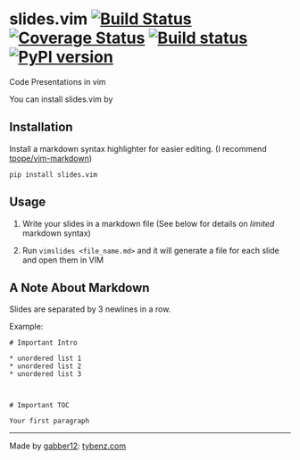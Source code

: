 # slides.vim [![Build Status](https://travis-ci.org/gabber12/slides.vim.svg?branch=master)](https://travis-ci.org/gabber12/slides.vim) [![Coverage Status](https://coveralls.io/repos/github/gabber12/slides.vim/badge.svg)](https://coveralls.io/github/gabber12/slides.vim) [![Build status](https://ci.appveyor.com/api/projects/status/468l3o3s522k0vpt?svg=true)](https://ci.appveyor.com/project/gabber12/slides-vim) [![PyPI version](https://badge.fury.io/py/slides.vim.svg)](https://badge.fury.io/py/slides.vim)

Code Presentations in vim

You can install slides.vim by 



## Installation

Install a markdown syntax highlighter for easier editing. (I recommend [tpope/vim-markdown](http://github.com/tpope/vim-markdown))


```
pip install slides.vim
```

## Usage

1. Write your slides in a markdown file (See below for details on _limited_ markdown syntax)

2. Run `vimslides <file_name.md>` and it will generate a file for each slide and open them in VIM



## A Note About Markdown

Slides are separated by 3 newlines in a row.

Example:

```
# Important Intro

* unordered list 1
* unordered list 2
* unordered list 3



# Important TOC

Your first paragraph
```
---------------------

Made by [gabber12](http://github.com/gabber12): [tybenz.com](http://gabber12.me) 




